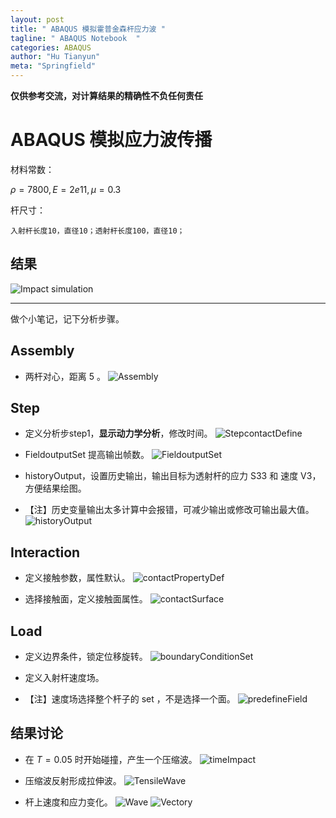 ```yaml
---
layout: post
title: " ABAQUS 模拟霍普金森杆应力波 "
tagline: " ABAQUS Notebook  "
categories: ABAQUS
author: "Hu Tianyun"
meta: "Springfield"
---
```

**仅供参考交流，对计算结果的精确性不负任何责任**

# ABAQUS 模拟应力波传播

材料常数：

$\rho=7800,E=2e11,\mu=0.3$

杆尺寸：

	入射杆长度10，直径10；透射杆长度100，直径10；
## 结果
![Impact simulation](/post_img/ABAQUS-BAR/imapct.gif  "Impact simulation")
*********************************************
做个小笔记，记下分析步骤。

## Assembly
 *  两杆对心，距离 5 。
![Assembly](/post_img/ABAQUS-BAR/assembly.png  "Assembly")

## Step
 *  定义分析步step1，**显示动力学分析**，修改时间。
![StepcontactDefine](/post_img/ABAQUS-BAR/StepcontactDefine.png  "StepcontactDefine")

 *  FieldoutputSet 提高输出帧数。
![FieldoutputSet](/post_img/ABAQUS-BAR/historyOutput.png  "FieldoutputSet")


 *  historyOutput，设置历史输出，输出目标为透射杆的应力 S33 和 速度 V3，方便结果绘图。
 *  【注】历史变量输出太多计算中会报错，可减少输出或修改可输出最大值。
![historyOutput](/post_img/ABAQUS-BAR/historyOutput.png  "historyOutput")


## Interaction
 *  定义接触参数，属性默认。
![contactPropertyDef](/post_img/ABAQUS-BAR/contactPropertyDef.png  "contactPropertyDef")

 *  选择接触面，定义接触面属性。
![contactSurface](/post_img/ABAQUS-BAR/contactSurface.png  "contactSurface")

## Load
 *  定义边界条件，锁定位移旋转。
![boundaryConditionSet](/post_img/ABAQUS-BAR/boundaryConditionSet.png  "boundaryConditionSet")

 *  定义入射杆速度场。
 *  【注】速度场选择整个杆子的 set ，不是选择一个面。
![predefineField](/post_img/ABAQUS-BAR/predefineField.png  "predefineField")

## 结果讨论 
 *  在 $T=0.05$ 时开始碰撞，产生一个压缩波。
![timeImpact](/post_img/ABAQUS-BAR/timeImpact.png  "timeImpact")

 *  压缩波反射形成拉伸波。
![TensileWave](/post_img/ABAQUS-BAR/TensileWave.png  "TensileWave")

 *  杆上速度和应力变化。
![Wave](/post_img/ABAQUS-BAR/Wave.png  "Wave")
![Vectory](/post_img/ABAQUS-BAR/Vectory.png  "Vectory")


